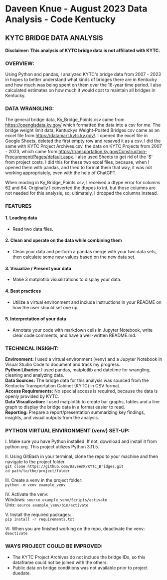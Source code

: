 # Daveen Knue - August 2023 Data Analysis - Code Kentucky
## KYTC BRIDGE DATA ANALYSIS
#### Disclaimer: This analysis of KYTC bridge data is not affiliated with KYTC.  

### OVERVIEW:
Using Python and pandas, I analyzed KYTC's bridge data from 2007 - 2023 in hopes to better understand what kinds of bridges there are in Kentucky and how much was being spent on them over the 16-year time period. I also calculated estimates on how much it would cost to maintain all bridges in Kentucky.

### DATA WRANGLING:
The general bridge data, Ky_Bridge_Points.csv came from https://opengisdata.ky.gov/ which formatted the data into a csv for me. The bridge weight limit data, Kentuckys Weight-Posted Bridges.csv came as an excel file from https://datamart.kytc.ky.gov/. I opened the excel file in Google Sheets, deleted the first empty row and resaved it as a csv. I did the same with KYTC Project Archives.csv, the data on KYTC Projects from 2007  - 2023, which came from https://transportation.ky.gov/Construction-Procurement/Pages/default.aspx. I also used Sheets to get rid of the '$' from project costs. I did this for these two excel files, because, when I opened them with pandas, and tried to format them that way, it was not working appropriately, even with the help of ChatGPT. 
  
When reading in Ky_Bridge_Points.csv, I received a dtype error for columns 62 and 64. Originally I converted the dtypes to int, but those columns are not needed for this analysis, so, ultimately, I dropped the columns instead.  

### FEATURES  
#### 1. Loading data
- Read two data files.
#### 2. Clean and operate on the data while combining them
- Clean your data and perform a pandas merge with your two data sets, then calculate some new values based on the new data set.
#### 3. Visualize / Present your data
- Make 3 matplotlib visualizations to display your data.
#### 4. Best practices
- Utilize a virtual environment and include instructions in your README on how the user should set one up.
#### 5. Interpretation of your data
- Annotate your code with markdown cells in Jupyter Notebook, write clear code comments, and have a well-written README.md.

### TECHNICAL INSIGHT:
**Environment:** I used a virtual environment (venv) and a Jupyter Notebook in Visual Studio Code to document and track my progress.  
**Python Libaries:** I used pandas, matplotlib and datetime for wrangling, cleaning and analyzing data.  
**Data Sources:** The bridge data for this analysis was sourced from the Kentucky Transportation Cabinet (KYTC) in CSV format.  
**Access Requirements:** No special access is required, because the data is openly provided by KYTC.  
**Data Visualization:** I used matplotlib to create bar graphs, tables and a line graph to display the bridge data in a format easier to read.  
**Reporting:** Prepare a report/presentation summarizing key findings, insights, and visual outputs from the analysis.  
  
### PYTHON VIRTUAL ENVIRONMENT (venv) SET-UP:
I. Make sure you have Python installed. If not, download and install it from python.org. This project utilizes Python 3.11.5.

II. Using GitBash in your terminal, clone the repo to your machine and then navigate to the project folder.  
`git clone https://github.com/DaveenK/KYTC_Bridges.git`  
`cd path/to/the/project/folder`

III. Create a venv in the project folder:  
`python -m venv example_venv`

IV. Activate the venv:  
Windows: `source example_venv/Scripts/activate`  
Unix: `source example_venv/bin/activate`  

V. Install the required packages:  
`pip install -r requirements.txt`

VI. When you are finished working on the repo, deactivate the venv:  
`deactivate`

### WAYS PROJECT COULD BE IMPROVED:
- The KYTC Project Archives do not include the bridge IDs, so this dataframe could not be joined with the others.
- Public data on bridge conditions was not available prior to project duedate.